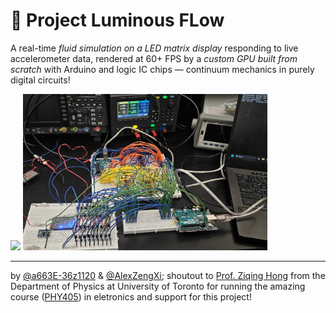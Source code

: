# 🌊 **Project Luminous FLow**
A real-time *fluid simulation on a LED matrix display* responding to live accelerometer data, rendered at 60+ FPS by a *custom GPU built from scratch* with Arduino and logic IC chips — continuum mechanics in purely digital circuits!

<p float="left">
  <img src="Assets/Demo.gif" height="250" />
  <img src="Assets/Circuit.jpg" height="250" />
</p>



---

by 
[@a663E-36z1120](https://www.github.com/a663E-36z1120)
&
[@AlexZengXi](https://www.github.com/AlexZengXi); shoutout to [Prof. Ziqing Hong](https://zqhong.physics.utoronto.ca/) from the Department of Physics at University of Toronto for running the amazing course ([PHY405](https://artsci.calendar.utoronto.ca/course/phy405h1)) in eletronics and support for this project!